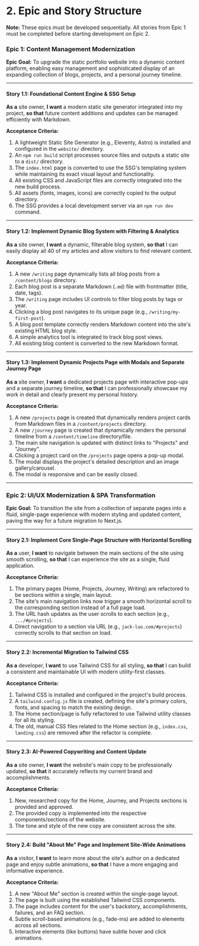 # 2. Epic and Story Structure

**Note:** These epics must be developed sequentially. All stories from Epic 1 must be completed before starting development on Epic 2.

### Epic 1: Content Management Modernization

**Epic Goal:** To upgrade the static portfolio website into a dynamic content platform, enabling easy management and sophisticated display of an expanding collection of blogs, projects, and a personal journey timeline.

---

#### **Story 1.1: Foundational Content Engine & SSG Setup**

**As a** site owner, **I want** a modern static site generator integrated into my project, **so that** future content additions and updates can be managed efficiently with Markdown.

**Acceptance Criteria:**
1.  A lightweight Static Site Generator (e.g., Eleventy, Astro) is installed and configured in the `website/` directory.
2.  An `npm run build` script processes source files and outputs a static site to a `dist/` directory.
3.  The `index.html` page is converted to use the SSG's templating system while maintaining its exact visual layout and functionality.
4.  All existing CSS and JavaScript files are correctly integrated into the new build process.
5.  All assets (fonts, images, icons) are correctly copied to the output directory.
6.  The SSG provides a local development server via an `npm run dev` command.

---

#### **Story 1.2: Implement Dynamic Blog System with Filtering & Analytics**

**As a** site owner, **I want** a dynamic, filterable blog system, **so that** I can easily display all 40 of my articles and allow visitors to find relevant content.

**Acceptance Criteria:**
1.  A new `/writing` page dynamically lists all blog posts from a `/content/blogs` directory.
2.  Each blog post is a separate Markdown (`.md`) file with frontmatter (title, date, tags).
3.  The `/writing` page includes UI controls to filter blog posts by tags or year.
4.  Clicking a blog post navigates to its unique page (e.g., `/writing/my-first-post`).
5.  A blog post template correctly renders Markdown content into the site's existing HTML blog style.
6.  A simple analytics tool is integrated to track blog post views.
7.  All existing blog content is converted to the new Markdown format.

---

#### **Story 1.3: Implement Dynamic Projects Page with Modals and Separate Journey Page**

**As a** site owner, **I want** a dedicated projects page with interactive pop-ups and a separate journey timeline, **so that** I can professionally showcase my work in detail and clearly present my personal history.

**Acceptance Criteria:**
1.  A new `/projects` page is created that dynamically renders project cards from Markdown files in a `/content/projects` directory.
2.  A new `/journey` page is created that dynamically renders the personal timeline from a `/content/timeline` directory/file.
3.  The main site navigation is updated with distinct links to "Projects" and "Journey".
4.  Clicking a project card on the `/projects` page opens a pop-up modal.
5.  The modal displays the project's detailed description and an image gallery/carousel.
6.  The modal is responsive and can be easily closed.

---
### Epic 2: UI/UX Modernization & SPA Transformation

**Epic Goal:** To transition the site from a collection of separate pages into a fluid, single-page experience with modern styling and updated content, paving the way for a future migration to Next.js.

---

#### **Story 2.1: Implement Core Single-Page Structure with Horizontal Scrolling**

**As a** user, **I want** to navigate between the main sections of the site using smooth scrolling, **so that** I can experience the site as a single, fluid application.

**Acceptance Criteria:**
1.  The primary pages (Home, Projects, Journey, Writing) are refactored to be sections within a single, main layout.
2.  The site's main navigation links now trigger a smooth horizontal scroll to the corresponding section instead of a full page load.
3.  The URL hash updates as the user scrolls to each section (e.g., `.../#projects`).
4.  Direct navigation to a section via URL (e.g., `jack-luo.com/#projects`) correctly scrolls to that section on load.

---

#### **Story 2.2: Incremental Migration to Tailwind CSS**

**As a** developer, **I want** to use Tailwind CSS for all styling, **so that** I can build a consistent and maintainable UI with modern utility-first classes.

**Acceptance Criteria:**
1.  Tailwind CSS is installed and configured in the project's build process.
2.  A `tailwind.config.js` file is created, defining the site's primary colors, fonts, and spacing to match the existing design.
3.  The Home section/page is fully refactored to use Tailwind utility classes for all its styling.
4.  The old, manual CSS files related to the Home section (e.g., `index.css`, `landing.css`) are removed after the refactor is complete.

---

#### **Story 2.3: AI-Powered Copywriting and Content Update**

**As a** site owner, **I want** the website's main copy to be professionally updated, **so that** it accurately reflects my current brand and accomplishments.

**Acceptance Criteria:**
1.  New, researched copy for the Home, Journey, and Projects sections is provided and approved.
2.  The provided copy is implemented into the respective components/sections of the website.
3.  The tone and style of the new copy are consistent across the site.

---

#### **Story 2.4: Build "About Me" Page and Implement Site-Wide Animations**

**As a** visitor, **I want** to learn more about the site's author on a dedicated page and enjoy subtle animations, **so that** I have a more engaging and informative experience.

**Acceptance Criteria:**
1.  A new "About Me" section is created within the single-page layout.
2.  The page is built using the established Tailwind CSS components.
3.  The page includes content for the user's backstory, accomplishments, failures, and an FAQ section.
4.  Subtle scroll-based animations (e.g., fade-ins) are added to elements across all sections.
5.  Interactive elements (like buttons) have subtle hover and click animations.